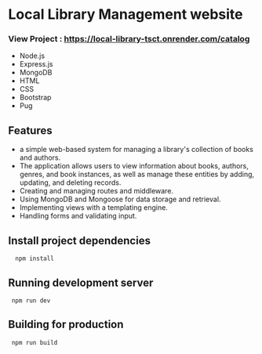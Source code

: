 # Local Library Management website

### View Project : https://local-library-tsct.onrender.com/catalog

- Node.js 
- Express.js
- MongoDB
- HTML
- CSS
- Bootstrap
- Pug


## Features

- a simple web-based system for managing a library's collection of books and authors.
- The application allows users to view information about books, authors, genres, and book instances, as well as manage these entities by adding, updating, and deleting records.
- Creating and managing routes and middleware.
- Using MongoDB and Mongoose for data storage and retrieval.
- Implementing views with a templating engine.
- Handling forms and validating input.



## Install project dependencies



```
  npm install
```


## Running development server
```
 npm run dev
```

## Building for production
```
 npm run build
```